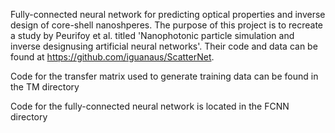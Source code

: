 Fully-connected neural network for predicting optical properties and inverse design of core-shell nanoshperes. The purpose of this project is to recreate a study by Peurifoy et al. titled 'Nanophotonic particle simulation and inverse designusing artificial neural networks'. Their code and data can be found at https://github.com/iguanaus/ScatterNet. 

Code for the transfer matrix used to generate training data can be found in the TM directory

Code for the fully-connected neural network is located in the FCNN directory
